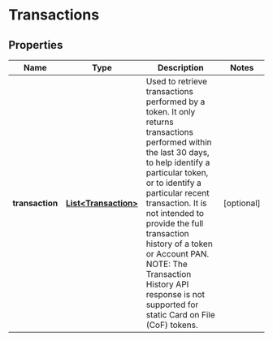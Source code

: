 

# Transactions


## Properties

| Name | Type | Description | Notes |
|------------ | ------------- | ------------- | -------------|
|**transaction** | [**List&lt;Transaction&gt;**](Transaction.md) | Used to retrieve transactions performed by a token. It only returns transactions performed within the last 30 days, to help identify a particular token, or to identify a particular recent transaction. It is not intended to provide the full transaction history of a token or Account PAN. NOTE: The Transaction History API response is not supported for static Card on File (CoF) tokens.  |  [optional] |



